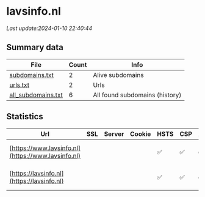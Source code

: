 # lavsinfo.nl
*Last update:2024-01-10 22:40:44*
## Summary data
| File       | Count | Info |
|------------|-------|------|
|[subdomains.txt](/data/lavsinfo/subdomains.txt)|2|Alive subdomains|
|[urls.txt](/data/lavsinfo/urls.txt)|2|Urls|
|[all_subdomains.txt](/data/lavsinfo/all_subdomains.txt)|6|All found subdomains (history)|
## Statistics
| Url | SSL | Server | Cookie | HSTS | CSP | XFO | XXP | RP | Tech |
|------------|-------|------|------|------|------|------|------|------|------|
|[https://www.lavsinfo.nl](https://www.lavsinfo.nl)| | | |:white_check_mark: |:white_check_mark: |:white_check_mark: |:white_check_mark: |HSTS Microsoft ASP.N...|
|[https://lavsinfo.nl](https://lavsinfo.nl)| | | |:white_check_mark: |:white_check_mark: |:white_check_mark: |:white_check_mark: |HSTS Microsoft ASP.N...|